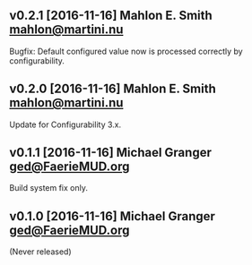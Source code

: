 ## v0.2.1 [2016-11-16] Mahlon E. Smith <mahlon@martini.nu>

Bugfix: Default configured value now is processed correctly by
configurability.


## v0.2.0 [2016-11-16] Mahlon E. Smith <mahlon@martini.nu>

Update for Configurability 3.x.


## v0.1.1 [2016-11-16] Michael Granger <ged@FaerieMUD.org>

Build system fix only.


## v0.1.0 [2016-11-16] Michael Granger <ged@FaerieMUD.org>

(Never released)

